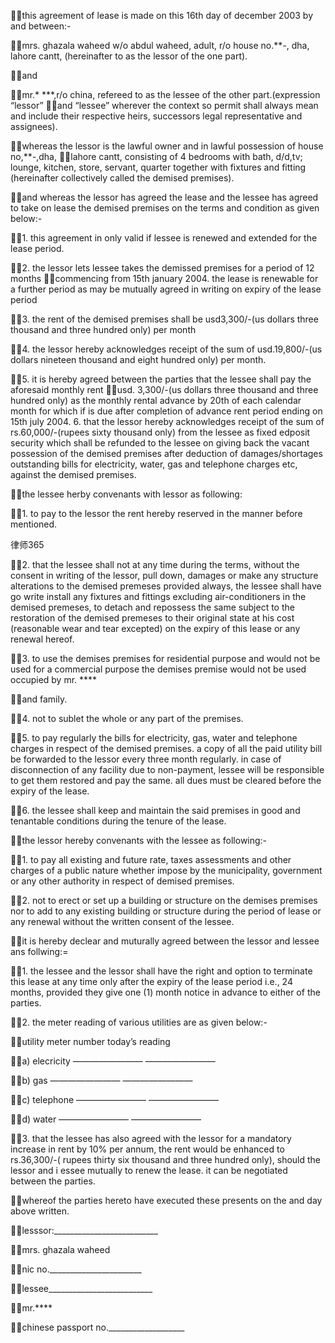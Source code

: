 
 this agreement of lease is made on this 16th day of december 2003 by and between:- 

mrs. ghazala waheed w/o abdul waheed, adult, r/o house no.***-*, dha, lahore cantt, (hereinafter to as the lessor of the one part). 

and 

mr.* ***,r/o china, refereed to as the lessee of the other part.(expression “lessor” 
and “lessee” wherever the context so permit shall always mean and include their respective heirs, successors legal representative and assignees). 

whereas the lessor is the lawful owner and in lawful possession of house no,***-*,dha, 
lahore cantt, consisting of 4 bedrooms with bath, d/d,tv; lounge, kitchen, store, servant, quarter together with fixtures and fitting (hereinafter collectively called the demised premises). 

and whereas the lessor has agreed the lease and the lessee has agreed to take on lease the demised premises on the terms and condition as given below:- 

1. this agreement in only valid if lessee is renewed and extended for the lease period. 

2. the lessor lets lessee takes the demissed premises for a period of 12 months 
commencing from 15th january 2004. the lease is renewable for a further period as may be mutually agreed in writing on expiry of the lease period 

3. the rent of the demised premises shall be usd3,300/-(us dollars three thousand and three hundred only) per month 

4. the lessor hereby acknowledges receipt of the sum of usd.19,800/-(us dollars nineteen thousand and eight hundred only) per month. 

5. it is hereby agreed between the parties that the lessee shall pay the aforesaid monthly rent 
usd. 3,300/-(us dollars three thousand and three hundred only) as the monthly rental advance by 20th of each calendar month for which if is due after completion of advance rent period ending on 15th july 2004. 
6. that the lessor hereby acknowledges receipt of the sum of rs.60,000/-(rupees sixty thousand only) from the lessee as fixed edposit security which shall be refunded to the lessee on giving back the vacant possession of the demised premises after deduction of damages/shortages outstanding bills for electricity, water, gas and telephone charges etc, against the demised premises. 

the lessee herby convenants with lessor as following: 

1. to pay to the lessor the rent hereby reserved in the manner before mentioned. 





 
律师365






2. that the lessee shall not at any time during the terms, without the consent in writing of the lessor, pull down, damages or make any structure alterations to the demised premeses provided always, the lessee shall have go write install any fixtures and fittings excluding air-conditioners in the demised premeses, to detach and repossess the same subject to the restoration of the demised premeses to their original state at his cost (reasonable wear and tear excepted) on the expiry of this lease or any renewal hereof. 



3. to use the demises premises for residential purpose and would not be used for a commercial purpose the demises premise would not be used occupied by mr. **** 

and family. 



4. not to sublet the whole or any part of the premises. 



5. to pay regularly the bills for electricity, gas, water and telephone charges in respect of the demised premises. a copy of all the paid utility bill be forwarded to the lessor every three month regularly. in case of disconnection of any facility due to non-payment, lessee will be responsible to get them restored and pay the same. all dues must be cleared before the expiry of the lease. 



6. the lessee shall keep and maintain the said premises in good and tenantable conditions during the tenure of the lease. 



the lessor hereby convenants with the lessee as following:- 



1. to pay all existing and future rate, taxes assessments and other charges of a public nature whether impose by the municipality, government or any other authority in respect of demised premises. 



2. not to erect or set up a building or structure on the demises premises nor to add to any existing building or structure during the period of lease or any renewal without the written consent of the lessee. 



it is hereby declear and muturally agreed between the lessor and lessee ans follwing:= 



1. the lessee and the lessor shall have the right and option to terminate this lease at any time only after the expiry of the lease period i.e., 24 months, provided they give one (1) month notice in advance to either of the parties. 



2. the meter reading of various utilities are as given below:- 

utility meter number today’s reading 

a) elecricity ———————— ———————— 

b) gas ———————— ———————— 

c) telephone ———————— ———————— 

d) water ———————— ———————— 



3. that the lessee has also agreed with the lessor for a mandatory increase in rent by 10% per annum, the rent would be enhanced to rs.36,300/-( rupees thirty six thousand and three hundred only), should the lessor and i essee mutually to renew the lease. it can be negotiated between the parties. 



whereof the parties hereto have executed these presents on the and day above written. 



lesssor:__________________________ 

mrs. ghazala waheed 

nic no._______________________ 



lessee__________________________ 

mr.**** 

chinese passport no.___________________ 

 


 

 
 
 
 
 
  


  
 

  


  


  
 
 
 
 

